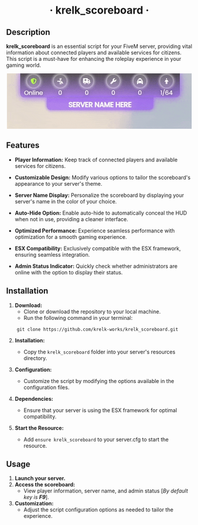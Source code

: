# <p align="center">· krelk_scoreboard ·</p>

## Description

**krelk_scoreboard** is an essential script for your FiveM server, providing vital information about connected players and available services for citizens. This script is a must-have for enhancing the roleplay experience in your gaming world.
<p align="center">
  <img src="krelk_scoreboard/krelk-scoreboard-gif.gif" alt="scoreboard image gif">
</p>

## Features

- **Player Information:** Keep track of connected players and available services for citizens.
  
- **Customizable Design:** Modify various options to tailor the scoreboard's appearance to your server's theme. 

- **Server Name Display:** Personalize the scoreboard by displaying your server's name in the color of your choice.

- **Auto-Hide Option:** Enable auto-hide to automatically conceal the HUD when not in use, providing a cleaner interface.

- **Optimized Performance:** Experience seamless performance with optimization for a smooth gaming experience.

- **ESX Compatibility:** Exclusively compatible with the ESX framework, ensuring seamless integration.

- **Admin Status Indicator:** Quickly check whether administrators are online with the option to display their status.

## Installation

1. **Download:**
   - Clone or download the repository to your local machine.
   - Run the following command in your terminal:

```
	git clone https://github.com/krelk-works/krelk_scoreboard.git
```

2. **Installation:**
   - Copy the `krelk_scoreboard` folder into your server's resources directory.

3. **Configuration:**
   - Customize the script by modifying the options available in the configuration files.

4. **Dependencies:**
   - Ensure that your server is using the ESX framework for optimal compatibility.

5. **Start the Resource:**
   - Add `ensure krelk_scoreboard` to your server.cfg to start the resource.

## Usage

1. **Launch your server.**
2. **Access the scoreboard:**
   - View player information, server name, and admin status [*By default key is **F9***].
3. **Customization:**
   - Adjust the script configuration options as needed to tailor the experience.
